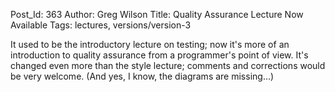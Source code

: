 Post_Id: 363
Author: Greg Wilson
Title: Quality Assurance Lecture Now Available
Tags: lectures, versions/version-3

<p>It used to be the introductory lecture on testing; now it's more of an introduction to quality assurance from a programmer's point of view.  It's changed even more than the style lecture; comments and corrections would be very welcome.  (And yes, I know, the diagrams are missing...)</p>
